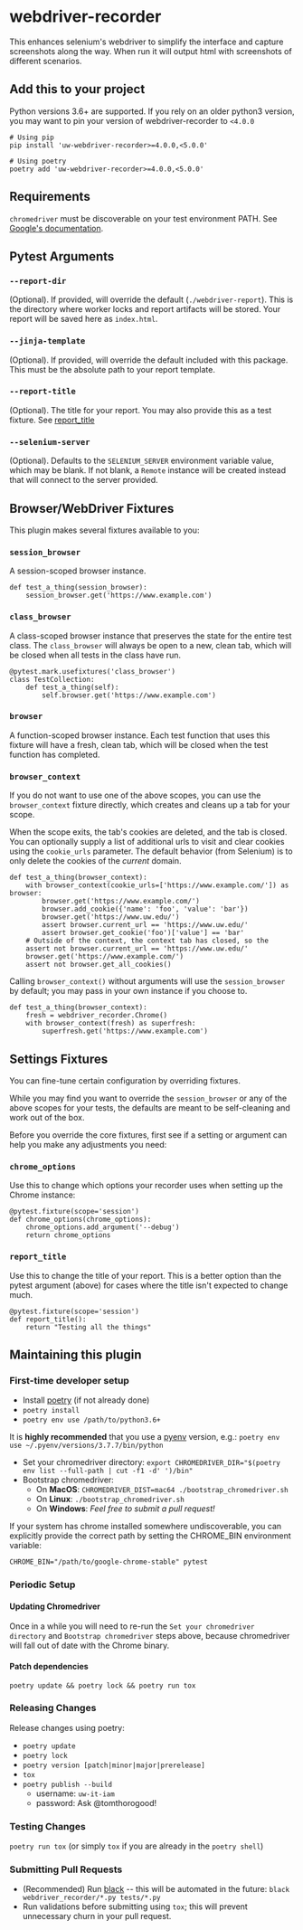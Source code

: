 # webdriver-recorder
This enhances selenium's webdriver to simplify the interface and capture
screenshots along the way. When run it will output html with screenshots
of different scenarios.

## Add this to your project

Python versions 3.6+ are supported.
If you rely on an older python3 version, you may want to pin your
version of webdriver-recorder to `<4.0.0`

```
# Using pip
pip install 'uw-webdriver-recorder>=4.0.0,<5.0.0'

# Using poetry
poetry add 'uw-webdriver-recorder>=4.0.0,<5.0.0'
```

## Requirements

`chromedriver` must be discoverable on your test environment PATH. See [Google's 
documentation](https://chromedriver.chromium.org/).

## Pytest Arguments

### `--report-dir`

(Optional). If provided, will override the default (`./webdriver-report`). 
This is the directory where worker locks and report artifacts will be stored.
Your report will be saved here as `index.html`.

### `--jinja-template`

(Optional). If provided, will override the default included with this package.
This must be the absolute path to your report template.

### `--report-title`

(Optional). The title for your report. You may also provide this as a 
test fixture. See [report_title](#report_title)

### `--selenium-server`

(Optional). Defaults to the `SELENIUM_SERVER` environment variable value, which may 
be blank. If not blank, a `Remote` instance will be created instead that will 
connect to the server provided.

## Browser/WebDriver Fixtures

This plugin makes several fixtures available to you:

### `session_browser`

A session-scoped browser instance.

```
def test_a_thing(session_browser):
    session_browser.get('https://www.example.com')
```

### `class_browser`

A class-scoped browser instance that preserves the state for 
the entire test class. The `class_browser` will always be open
to a new, clean tab, which will be closed when all tests
in the class have run.

```
@pytest.mark.usefixtures('class_browser')
class TestCollection:
    def test_a_thing(self):
        self.browser.get('https://www.example.com')
```

### `browser`

A function-scoped browser instance. Each test function 
that uses this fixture will have a fresh, clean tab, which
will be closed when the test function has completed.


### `browser_context`

If you do not want to use one of the above scopes, you 
can use the `browser_context` fixture directly, which 
creates and cleans up a tab for your scope.

When the scope exits, the tab's cookies are deleted, and the tab is closed.
You can optionally supply a list of additional urls to visit and clear cookies using 
the `cookie_urls` parameter. The default behavior (from Selenium) is to only delete
the cookies of the _current_ domain.

```
def test_a_thing(browser_context):
    with browser_context(cookie_urls=['https://www.example.com/']) as browser:
        browser.get('https://www.example.com/')
        browser.add_cookie({'name': 'foo', 'value': 'bar'})
        browser.get('https://www.uw.edu/')
        assert browser.current_url == 'https://www.uw.edu/'
        assert browser.get_cookie('foo')['value'] == 'bar'
    # Outside of the context, the context tab has closed, so the 
    assert not browser.current_url == 'https://www.uw.edu/' 
    browser.get('https://www.example.com/')
    assert not browser.get_all_cookies()
```

Calling `browser_context()` without arguments will use the `session_browser` 
by default; you may pass in your own instance if you choose to.

```
def test_a_thing(browser_context):
    fresh = webdriver_recorder.Chrome()
    with browser_context(fresh) as superfresh:
        superfresh.get('https://www.example.com')
```


## Settings Fixtures

You can fine-tune certain configuration by overriding fixtures. 

While you may find you want to override the `session_browser` or any 
of the above scopes for your tests, the defaults are meant to be 
self-cleaning and work out of the box. 

Before you override the core fixtures, first see if a setting or 
argument can help you make any adjustments you need:

### `chrome_options`

Use this to change which options your recorder uses when setting up the 
Chrome instance:

```
@pytest.fixture(scope='session')
def chrome_options(chrome_options):
    chrome_options.add_argument('--debug')
    return chrome_options
```

### `report_title`

Use this to change the title of your report. This is a better option
than the pytest argument (above) for cases where the title isn't 
expected to change much.

```
@pytest.fixture(scope='session')
def report_title():
    return "Testing all the things"
```


## Maintaining this plugin

### First-time developer setup

- Install [poetry](https://python-poetry.org) (if not already done)
- `poetry install`
- `poetry env use /path/to/python3.6+`

It is **highly recommended** that you use a [pyenv](https://github.com/pyenv/pyenv) version, e.g.:
`poetry env use ~/.pyenv/versions/3.7.7/bin/python`

- Set your chromedriver directory: 
  `export CHROMEDRIVER_DIR="$(poetry env list --full-path | cut -f1 -d' ')/bin"`
- Bootstrap chromedriver:
   - On **MacOS**: `CHROMEDRIVER_DIST=mac64 ./bootstrap_chromedriver.sh`
   - On **Linux**: `./bootstrap_chromedriver.sh`
   - On **Windows**: _Feel free to submit a pull request!_

If your system has chrome installed somewhere undiscoverable, you can explicitly provide the correct path by
setting the CHROME_BIN environment variable:

```
CHROME_BIN="/path/to/google-chrome-stable" pytest
```

### Periodic Setup

#### Updating Chromedriver

Once in a while you will need to re-run the 
`Set your chromedriver directory` and `Bootstrap chromedriver` 
steps above, because chromedriver will fall out of date 
with the Chrome binary. 

#### Patch dependencies

`poetry update && poetry lock && poetry run tox`

### Releasing Changes

Release changes using poetry: 

- `poetry update`
- `poetry lock`  
- `poetry version [patch|minor|major|prerelease]`
- `tox`
- `poetry publish --build`
  - username: `uw-it-iam`
  - password: Ask @tomthorogood!

### Testing Changes

`poetry run tox` (or simply `tox` if you are already in the `poetry shell`)

### Submitting Pull Requests

- (Recommended) Run [black](https://github.com/psf/black) -- this will
  be automated in the future: `black webdriver_recorder/*.py tests/*.py`
- Run validations before submitting using `tox`; this will prevent unnecessary churn in your pull request.
